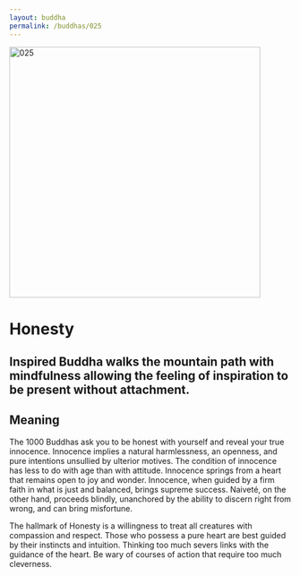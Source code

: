 ```yaml
---
layout: buddha
permalink: /buddhas/025
---
```


<div class="uk-text-center">
<img src="{{"/assets/img/buddhas/buddha-025.jpg" | relative_url}}" alt="025"  width="448" height="448"></div>

# Honesty

## Inspired Buddha walks the mountain path with mindfulness allowing the feeling of inspiration to be present without attachment.

## Meaning

The 1000 Buddhas ask you to be honest with yourself and reveal your true innocence. Innocence implies a natural harmlessness, an openness, and pure intentions unsullied by ulterior motives. The condition of innocence has less to do with age than with attitude. Innocence springs from a heart that remains open to joy and wonder. Innocence, when guided by a firm faith in what is just and balanced, brings supreme success. Naiveté, on the other hand, proceeds blindly, unanchored by the ability to discern right from wrong, and can bring misfortune.

The hallmark of Honesty is a willingness to treat all creatures with compassion and respect. Those who possess a pure heart are best guided by their instincts and intuition. Thinking too much severs links with the guidance of the heart. Be wary of courses of action that require too much cleverness.
